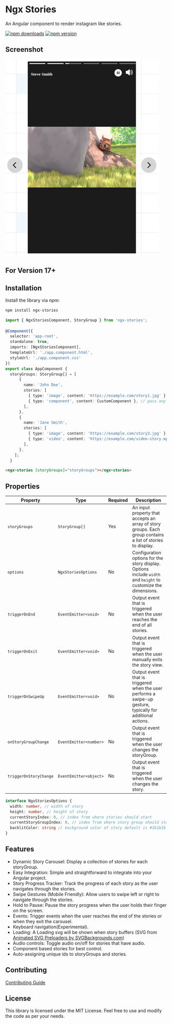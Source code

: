 # Ngx Stories

An Angular component to render instagram like stories.

[![npm downloads](https://img.shields.io/npm/dt/ngx-stories)](https://www.npmjs.com/package/ngx-stories)
[![npm version](https://img.shields.io/npm/v/ngx-stories)](https://www.npmjs.com/package/ngx-stories)

## Screenshot
![Story Screenshot](./assets/images/story-screenshot.png)


## For Version 17+

## Installation

Install the library via npm:

```bash
npm install ngx-stories
```

```ts
import { NgxStoriesComponent, StoryGroup } from 'ngx-stories';

@Component({
  selector: 'app-root',
  standalone: true,
  imports: [NgxStoriesComponent],
  templateUrl: './app.component.html',
  styleUrl: './app.component.css'
})
export class AppComponent {
  storyGroups: StoryGroup[] = [
      {
        name: 'John Doe',
        stories: [
          { type: 'image', content: 'https://example.com/story1.jpg' },
          { type: 'component', content: CustomComponent }, // pass any angular component to render in stories
        ],
      },
      {
        name: 'Jane Smith',
        stories: [
          { type: 'image', content: 'https://example.com/story3.jpg' },
          { type: 'video', content: 'https://example.com/video-story.mp4' },
        ],
      },
    ];
  }
```

```html
<ngx-stories [storyGroups]="storyGroups"></ngx-stories>
```

## Properties
| Property           | Type                  | Required | Description                                                                                                  |
|--------------------|-----------------------|----------|--------------------------------------------------------------------------------------------------------------|
| `storyGroups`      | `StoryGroup[]`        | Yes      | An input property that accepts an array of story groups. Each group contains a list of stories to display.     |
| `options`          | `NgxStoriesOptions`   | No       | Configuration options for the story display. Options include `width` and `height` to customize the dimensions. |
| `triggerOnEnd`     | `EventEmitter<void>`  | No       | Output event that is triggered when the user reaches the end of all stories.                                  |
| `triggerOnExit`    | `EventEmitter<void>`  | No       | Output event that is triggered when the user manually exits the story view.                                   |
| `triggerOnSwipeUp` | `EventEmitter<void>`  | No       | Output event that is triggered when the user performs a swipe-up gesture, typically for additional actions.    |
| `onStoryGroupChange` | `EventEmitter<number>`  | No       | Output event that is triggered when the user changes the storyGroup.
| `triggerOnStoryChange` | `EventEmitter<object>`  | No       | Output event that is triggered when the user changes the story.


```ts
interface NgxStoriesOptions {
  width: number, // width of story
  height: number, // height of story
  currentStoryIndex: 0, // index from where stories should start
  currentStoryGroupIndex: 0, // index from where story group should start
  backlitColor: string // background color of story default is #1b1b1b
}
```

## Features
* Dynamic Story Carousel: Display a collection of stories for each storyGroup.
* Easy Integration: Simple and straightforward to integrate into your Angular project.
* Story Progress Tracker: Track the progress of each story as the user navigates through the stories.
* Swipe Gestures (Mobile Friendly): Allow users to swipe left or right to navigate through the stories.
* Hold to Pause: Pause the story progress when the user holds their finger on the screen.
* Events: Trigger events when the user reaches the end of the stories or when they exit the carousel.
* Keyboard navigation(Experimental).
* Loading: A Loading svg will be shown when story buffers (SVG from <a href="https://www.svgbackgrounds.com/elements/animated-svg-preloaders/">Animated SVG Preloaders by SVGBackgrounds.com</a>)
* Audio controls: Toggle audio on/off for stories that have audio.
* Component based stories for best control.
* Auto-assigning unique ids to storyGroups and stories.

## Contributing
[Contributing Guide](https://github.com/Gauravdarkslayer/ngx-stories/blob/main/CONTRIBUTING.md)

## License
This library is licensed under the MIT License. Feel free to use and modify the code as per your needs.
